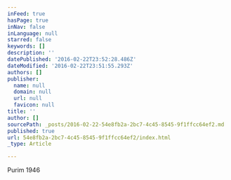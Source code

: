 ```yaml
---
inFeed: true
hasPage: true
inNav: false
inLanguage: null
starred: false
keywords: []
description: ''
datePublished: '2016-02-22T23:52:28.486Z'
dateModified: '2016-02-22T23:51:55.293Z'
authors: []
publisher:
  name: null
  domain: null
  url: null
  favicon: null
title: ''
author: []
sourcePath: _posts/2016-02-22-54e8fb2a-2bc7-4c45-8545-9f1ffcc64ef2.md
published: true
url: 54e8fb2a-2bc7-4c45-8545-9f1ffcc64ef2/index.html
_type: Article

---
```

Purim 1946